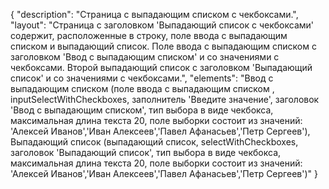 {
"description": "Страница с выпадающим списком с чекбоксами.",
"layout": "Страница с заголовком 'Выпадающий список с чекбоксами' содержит, расположенные в строку, поле ввода с выпадающим списком и выпадающий список. Поле ввода с выпадающим списком с заголовком 'Ввод с выпадающим списком' и со значениями с чекбоксами. Второй выпадающий список с заголовком 'Выпадающий список' и со значениями с чекбоксами.",
"elements": "Ввод с выпадающим списком (поле ввода с выпадающим списком , inputSelectWithCheckboxes, заполнитель 'Введите значение', заголовок 'Ввод с выпадающим списком', тип выбора в виде чекбокса, максимальная длина текста 20, поле выборки состоит из значений: 'Алексей Иванов','Иван Алексеев','Павел Афанасьев','Петр Сергеев'),
Выпадающий список (выпадающий список, selectWithCheckboxes, заголовок 'Выпадающий список', тип выбора в виде чекбокса, максимальная длина текста 20, поле выборки состоит из значений: 'Алексей Иванов','Иван Алексеев','Павел Афанасьев','Петр Сергеев')"
}